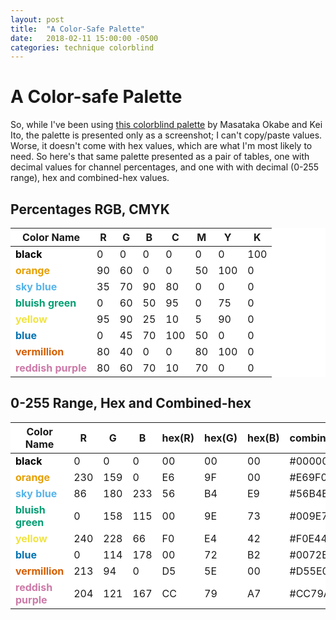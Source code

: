 ```yaml
---
layout: post
title:  "A Color-Safe Palette"
date:   2018-02-11 15:00:00 -0500
categories: technique colorblind
---
```

# A Color-safe Palette

So, while I've been using [this colorblind palette](http://jfly.iam.u-tokyo.ac.jp/color/#pallet) by Masataka Okabe and Kei Ito, the palette is presented only as a screenshot; I can't copy/paste values. Worse, it doesn't come with hex values, which are what I'm most likely to need. So here's that same palette presented as a pair of tables, one with decimal values for channel percentages, and one with with decimal (0-255 range), hex and combined-hex values.

## Percentages RGB, CMYK

<div style="background-color: white; color:black">

| Color Name | R | G | B | C | M | Y | K
| --- | --- | --- | --- | --- | --- | --- | --- |
| <span style="color:#000000; font-weight:bold"> black </span> | 0 | 0 | 0 | 0 | 0 | 0 | 100 |
| <span style="color:#E69F00; font-weight:bold"> orange </span> | 90 | 60 | 0 | 0 | 50 | 100 | 0 |
| <span style="color:#56B4E9; font-weight:bold"> sky blue </span> | 35 | 70 | 90 | 80 | 0 | 0 | 0 |
| <span style="color:#009E73; font-weight:bold"> bluish green </span> | 0 | 60 | 50 | 95 | 0 | 75 | 0 |
| <span style="color:#F0E442; font-weight:bold"> yellow </span> | 95 | 90 | 25 | 10 | 5 | 90 | 0 |
| <span style="color:#0072B2; font-weight:bold"> blue </span> | 0 | 45 | 70 | 100 | 50 | 0 | 0 |
| <span style="color:#D55E00; font-weight:bold"> vermillion </span> | 80 | 40 | 0 | 0 | 80 | 100 | 0 |
| <span style="color:#CC79A7; font-weight:bold"> reddish purple </span> | 80 | 60 | 70 | 10 | 70 | 0 | 0 |

</div>

## 0-255 Range, Hex and Combined-hex

<div style="background-color: white; color:black">

| Color Name | R | G | B | hex(R) | hex(G) | hex(B) | combined |
| --- | --- | --- | --- | --- | --- | --- | --- |
| <span style="color:#000000; font-weight:bold"> black </span> | 0 | 0 | 0 | 00 | 00 | 00 | #000000 |
| <span style="color:#E69F00; font-weight:bold"> orange </span> | 230 | 159 | 0 | E6 | 9F | 00 | #E69F00
| <span style="color:#56B4E9; font-weight:bold"> sky blue </span> | 86 | 180 | 233 | 56 | B4 | E9 | #56B4E9
| <span style="color:#009E73; font-weight:bold"> bluish green </span> | 0 | 158 | 115 | 00 | 9E | 73 | #009E73
| <span style="color:#F0E442; font-weight:bold"> yellow </span> | 240 | 228 | 66 | F0 | E4 | 42 | #F0E442
| <span style="color:#0072B2; font-weight:bold"> blue </span> | 0 | 114 | 178 | 00 | 72 | B2 | #0072B2
| <span style="color:#D55E00; font-weight:bold"> vermillion </span> | 213 | 94 | 0 | D5 | 5E | 00 | #D55E00
| <span style="color:#CC79A7; font-weight:bold"> reddish purple </span> | 204 | 121 | 167 | CC | 79 | A7 | #CC79A7

</div>
